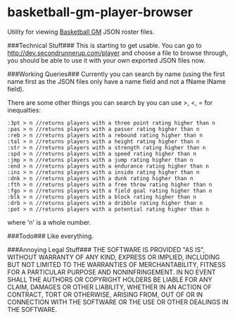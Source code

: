 # basketball-gm-player-browser
Utility for viewing [Basketball GM](https://basketball-gm.com/) JSON roster files.

###Technical Stuff###
This is starting to get usable.  You can go to http://dev.secondrunnerup.com/player and choose a file to browse through, you should be able to use it with your own exported JSON files now.

###Working Queries###
Currently you can search by name (using the first name first as the JSON files only have a name field and not a fName lName field).

There are some other things you can search by you can use >, <, = for inequalties:

    :3pt > n //returns players with a three point rating higher than n
    :pas > n //returns players with a passer rating higher than n
    :reb > n //returns players with a rebound rating higher than n
    :tal > n //returns players with a height rating higher than n
    :str > n //returns players with a strength rating higher than n
    :spd > n //returns players with a speed rating higher than n
    :jmp > n //returns players with a jump rating higher than n
    :end > n //returns players with a endurance rating higher than n
    :ins > n //returns players with a inside rating higher than n
    :dnk > n //returns players with a dunk rating higher than n
    :fth > n //returns players with a free throw rating higher than n
    :fgo > n //returns players with a field goal rating higher than n
    :blk > n //returns players with a block rating higher than n
    :drb > n //returns players with a dribble rating higher than n
    :pot > n //returns players with a potential rating higher than n

where 'n' is a whole number.

###Todo###
Like everything.

###Annoying Legal Stuff###
THE SOFTWARE IS PROVIDED "AS IS", WITHOUT WARRANTY OF ANY KIND, EXPRESS OR
IMPLIED, INCLUDING BUT NOT LIMITED TO THE WARRANTIES OF MERCHANTABILITY,
FITNESS FOR A PARTICULAR PURPOSE AND NONINFRINGEMENT. IN NO EVENT SHALL THE
AUTHORS OR COPYRIGHT HOLDERS BE LIABLE FOR ANY CLAIM, DAMAGES OR OTHER
LIABILITY, WHETHER IN AN ACTION OF CONTRACT, TORT OR OTHERWISE, ARISING FROM,
OUT OF OR IN CONNECTION WITH THE SOFTWARE OR THE USE OR OTHER DEALINGS IN
THE SOFTWARE.
